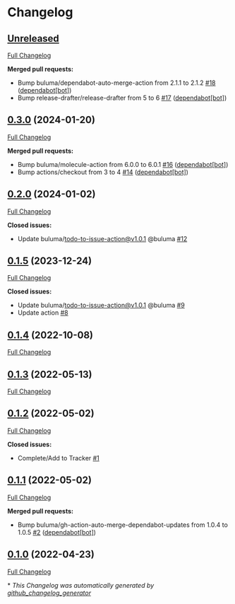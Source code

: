 # Changelog

## [Unreleased](https://github.com/buluma/ansible-role-podman/tree/HEAD)

[Full Changelog](https://github.com/buluma/ansible-role-podman/compare/0.3.0...HEAD)

**Merged pull requests:**

- Bump buluma/dependabot-auto-merge-action from 2.1.1 to 2.1.2 [\#18](https://github.com/buluma/ansible-role-podman/pull/18) ([dependabot[bot]](https://github.com/apps/dependabot))
- Bump release-drafter/release-drafter from 5 to 6 [\#17](https://github.com/buluma/ansible-role-podman/pull/17) ([dependabot[bot]](https://github.com/apps/dependabot))

## [0.3.0](https://github.com/buluma/ansible-role-podman/tree/0.3.0) (2024-01-20)

[Full Changelog](https://github.com/buluma/ansible-role-podman/compare/0.2.0...0.3.0)

**Merged pull requests:**

- Bump buluma/molecule-action from 6.0.0 to 6.0.1 [\#16](https://github.com/buluma/ansible-role-podman/pull/16) ([dependabot[bot]](https://github.com/apps/dependabot))
- Bump actions/checkout from 3 to 4 [\#14](https://github.com/buluma/ansible-role-podman/pull/14) ([dependabot[bot]](https://github.com/apps/dependabot))

## [0.2.0](https://github.com/buluma/ansible-role-podman/tree/0.2.0) (2024-01-02)

[Full Changelog](https://github.com/buluma/ansible-role-podman/compare/0.1.5...0.2.0)

**Closed issues:**

- Update buluma/todo-to-issue-action@v1.0.1 @buluma [\#12](https://github.com/buluma/ansible-role-podman/issues/12)

## [0.1.5](https://github.com/buluma/ansible-role-podman/tree/0.1.5) (2023-12-24)

[Full Changelog](https://github.com/buluma/ansible-role-podman/compare/0.1.4...0.1.5)

**Closed issues:**

- Update buluma/todo-to-issue-action@v1.0.1 @buluma [\#9](https://github.com/buluma/ansible-role-podman/issues/9)
- Update action [\#8](https://github.com/buluma/ansible-role-podman/issues/8)

## [0.1.4](https://github.com/buluma/ansible-role-podman/tree/0.1.4) (2022-10-08)

[Full Changelog](https://github.com/buluma/ansible-role-podman/compare/0.1.3...0.1.4)

## [0.1.3](https://github.com/buluma/ansible-role-podman/tree/0.1.3) (2022-05-13)

[Full Changelog](https://github.com/buluma/ansible-role-podman/compare/0.1.2...0.1.3)

## [0.1.2](https://github.com/buluma/ansible-role-podman/tree/0.1.2) (2022-05-02)

[Full Changelog](https://github.com/buluma/ansible-role-podman/compare/0.1.1...0.1.2)

**Closed issues:**

- Complete/Add to Tracker [\#1](https://github.com/buluma/ansible-role-podman/issues/1)

## [0.1.1](https://github.com/buluma/ansible-role-podman/tree/0.1.1) (2022-05-02)

[Full Changelog](https://github.com/buluma/ansible-role-podman/compare/0.1.0...0.1.1)

**Merged pull requests:**

- Bump buluma/gh-action-auto-merge-dependabot-updates from 1.0.4 to 1.0.5 [\#2](https://github.com/buluma/ansible-role-podman/pull/2) ([dependabot[bot]](https://github.com/apps/dependabot))

## [0.1.0](https://github.com/buluma/ansible-role-podman/tree/0.1.0) (2022-04-23)

[Full Changelog](https://github.com/buluma/ansible-role-podman/compare/fe97fc349c60be57aa8c748667f944c46f14ec4f...0.1.0)



\* *This Changelog was automatically generated by [github_changelog_generator](https://github.com/github-changelog-generator/github-changelog-generator)*

